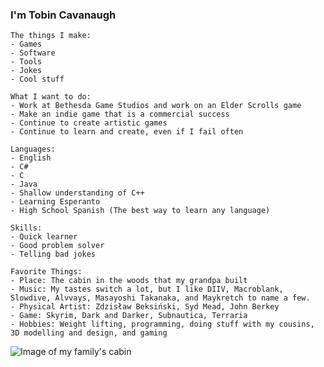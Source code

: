 ### I'm Tobin Cavanaugh

```
The things I make:
- Games
- Software
- Tools
- Jokes
- Cool stuff
```
```
What I want to do:
- Work at Bethesda Game Studios and work on an Elder Scrolls game
- Make an indie game that is a commercial success
- Continue to create artistic games
- Continue to learn and create, even if I fail often
```
```
Languages:
- English
- C#
- C
- Java
- Shallow understanding of C++
- Learning Esperanto
- High School Spanish (The best way to learn any language)
```
```
Skills:
- Quick learner
- Good problem solver
- Telling bad jokes
```
```
Favorite Things:
- Place: The cabin in the woods that my grandpa built
- Music: My tastes switch a lot, but I like DIIV, Macroblank, Slowdive, Alvvays, Masayoshi Takanaka, and Maykretch to name a few.
- Physical Artist: Zdzisław Beksiński, Syd Mead, John Berkey
- Game: Skyrim, Dark and Darker, Subnautica, Terraria
- Hobbies: Weight lifting, programming, doing stuff with my cousins, 3D modelling and design, and gaming
```

![Image of my family's cabin](https://github.com/TobinCavanaugh/TobinCavanaugh/raw/main/Cabin.png)
